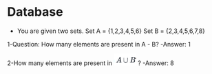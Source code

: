 # Database

* You are given two sets.
Set A = {1,2,3,4,5,6}
Set B = {2,3,4,5,6,7,8}

1-Question: How many elements are present in A - B?
 -Answer: 1

2-How many elements are present in ![alt text](1.png "Title") ?
 -Answer: 8
